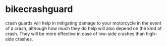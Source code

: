 # bikecrashguard
 crash guards will help in mitigating damage to your motorcycle in the event of a crash, although how much they do help will also depend on the kind of crash. They will be more effective in case of low-side crashes than high-side crashes.
